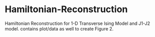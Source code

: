 # Hamiltonian-Reconstruction
Hamiltonian Reconstruction for 1-D Transverse Ising Model and J1-J2 model.
contains plot/data as well to create Figure 2.
